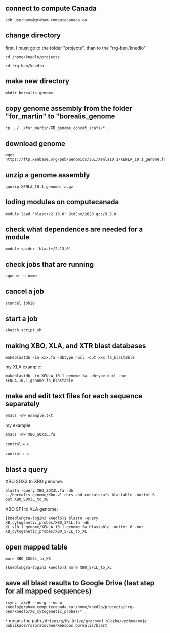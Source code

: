 ## connect to compute Canada
```
ssh username@graham.computecanada.ca
```
## change directory

first, I must go to the folder "projects", than to the "rrg-ben/knedlo"
```
cd /home/knedlo/projects
```
```
cd rrg-ben/knedlo
```
## make new directory
```
mkdir borealis_genome
```
## copy genome assembly from the folder "for_martin" to "borealis_genome
```
cp ../../for_martin/XB_genome_concat_scafs/* .
```
## download genome
```
wget https://ftp.xenbase.org/pub/Genomics/JGI/Xenla10.1/XENLA_10.1_genome.fa.gz
```
## unzip a genome assembly 
```
gunzip XENLA_10.1_genome.fa.gz
```
## loding modules on computecanada
```
module load 'blast+/2.13.0' StdEnv/2020 gcc/9.3.0
```

## check what dependences are needed for a module
```
module spider 'blast+/2.13.0'
```

## check jobs that are running
```
squeue -u name
```
## cancel a job
```
scancel jobID
```
## start a job
```
sbatch script.sh
```
## making XBO, XLA, and XTR blast databases
```
makeblastdb -in xxx.fa -dbtype nucl -out xxx.fa_blastable
```
my XLA example:
```
makeblastdb -in XENLA_10.1_genome.fa -dbtype nucl -out XENLA_10.1_genome.fa_blastable
```
## make and edit text files for each sequence separately
```
emacs -nw example.txt
```
my example:
```
emacs -nw XBO_SOX3L.fa
```

`control` + `x`

`control` + `c`

## blast a query
XBO SOX3 to XBO genome:
```
blastn -query XBO_SOX3L.fa -db ../borealis_genome/Xbo.v1_chrs_and_concatscafs_blastable -outfmt 6 -out XBO_SOX3L_to_XB
```
XBO SF1 to XLA genome:
```
[knedlo@gra-login3 knedlo]$ blastn -query XB_cytogenetic_probes/XBO_SF1L.fa -db XL_v10.1_genome/XENLA_10.1_genome.fa_blastable -outfmt 6 -out XB_cytogenetic_probes/XBO_SF1L_to_XL
```
## open mapped table
```
more XBO_SOX3L_to_XB
```
```
[knedlo@gra-login3 knedlo]$ more XBO_SF1L_to_XL
```
## save all blast results to Google Drive (last step for all mapped sequences)
```
rsync -axvH --no-g --no-p knedlo@graham.computecanada.ca:/home/knedlo/projects/rrg-ben/knedlo/XB_cytogenetic_probes/* .
```
```*``` means the path ```/drives/g/My Drive/pracovni slozka/vyzkum/moje publikace/rozpracovane/Xenopus borealis/blast```
